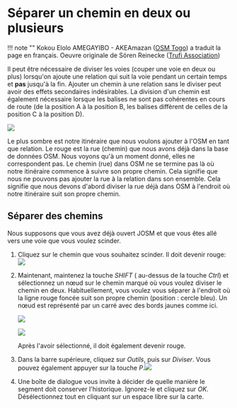 # Séparer un chemin en deux ou plusieurs

!!! note ""
	Kokou Elolo AMEGAYIBO - AKEAmazan ([OSM Togo](https://wiki.openstreetmap.org/wiki/FR:Togo)) a traduit la page en français. Oeuvre originale de Sören Reinecke ([Trufi Association](https://trufi-association.org))

Il peut être nécessaire de diviser les voies (couper une voie en deux ou plus) lorsqu'on ajoute une relation qui suit la voie pendant un certain temps et **pas** jusqu'à la fin. Ajouter un chemin à une relation sans le diviser peut avoir des effets secondaires indésirables. La division d'un chemin est également nécessaire lorsque les balises ne sont pas cohérentes en cours de route (de la position A à la position B, les balises diffèrent de celles de la position C à la position D).

![](josm-editor-splitwaysneeded.png)

Le plus sombre est notre itinéraire que nous voulons ajouter à l'OSM en tant que relation. Le rouge est la rue (chemin) que nous avons déjà dans la base de données OSM. Nous voyons qu'à un moment donné, elles ne correspondent pas. Le chemin (rue) dans OSM ne se termine pas là où notre itinéraire commence à suivre son propre chemin. Cela signifie que nous ne pouvons pas ajouter la rue à la relation dans son ensemble. Cela signifie que nous devons d'abord diviser la rue déjà dans OSM à l'endroit où notre itinéraire suit son propre chemin. 

## Séparer des chemins

Nous supposons que vous avez déjà ouvert JOSM et que vous êtes allé vers une voie que vous voulez scinder.

1. Cliquez sur le chemin que vous souhaitez scinder. Il doit devenir rouge: ![](josm-editor-splitwaysneeded.png)

2. Maintenant, maintenez la touche _SHIFT_ ( au-dessus de la touche _Ctrl_) et sélectionnez un nœud sur le chemin marqué où vous voulez diviser le chemin en deux. Habituellement, vous voulez vous séparer à l'endroit où la ligne rouge foncée suit son propre chemin (position : cercle bleu). Un nœud est représenté par un carré avec des bords jaunes comme ici.
   
   ![](josm-editor-splitwaysneeded2.png)
   
   ![](josm-editor-splitwaysneeded4.png)

	Après l'avoir sélectionné, il doit également devenir rouge.

4. Dans la barre supérieure, cliquez sur *Outils*, puis sur *Diviser*. Vous pouvez également appuyer sur la touche *P*.![](josm-topbar-tools.png)

5. Une boîte de dialogue vous invite à décider de quelle manière le segment doit conserver l'historique. Ignorez-le et cliquez sur *OK*. Désélectionnez tout en cliquant sur un espace libre sur la carte.
